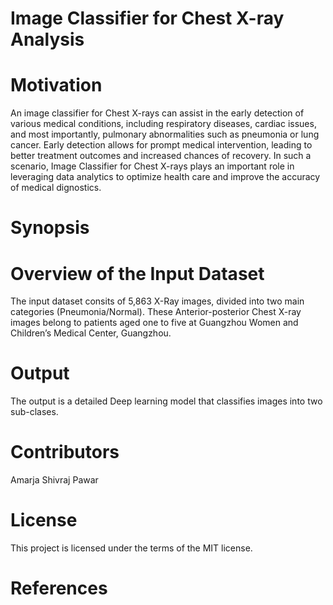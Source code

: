 # Image Classifier for Chest X-ray Analysis

# Motivation

An image classifier for Chest X-rays can assist in the early detection of various medical conditions, including respiratory diseases, cardiac issues, and most importantly, pulmonary abnormalities such as pneumonia or lung cancer. Early detection allows for prompt medical intervention, leading to better treatment outcomes and increased chances of recovery. In such a scenario, Image Classifier for Chest X-rays plays an important role in leveraging data analytics to optimize health care and improve the accuracy of medical dignostics.

# Synopsis


# Overview of the Input Dataset
The input dataset consits of 5,863 X-Ray images, divided into two main categories (Pneumonia/Normal).
These Anterior-posterior Chest X-ray images belong to patients aged one to five at Guangzhou Women and Children’s Medical Center, Guangzhou.

# Output
The output is a detailed Deep learning model that classifies images into two sub-clases.

# Contributors
Amarja Shivraj Pawar

# License
This project is licensed under the terms of the MIT license.

# References

